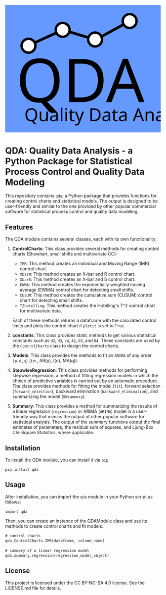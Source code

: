 <p align="center">
  <img src="https://github.com/polimi-iclabs/qda/blob/main/docs/logo.svg" alt="Logo">
</p>

# QDA: Quality Data Analysis - a Python Package for Statistical Process Control and Quality Data Modeling

This repository contains `qda`, a Python package that provides functions for creating control charts and statistical models. The output is designed to be user-friendly and similar to the one provided by other popular commercial software for statistical process control and quality data modeling.

## Features

The QDA module contains several classes, each with its own functionality:

1. **ControlCharts**: This class provides several methods for creating control charts (Shewhart, small shifts and multivariate CC):
    - `IMR`: This method creates an Individual and Moving Range (IMR) control chart.
    - `XbarR`: This method creates an X-bar and R control chart.
    - `XbarS`: This method creates an X-bar and S control chart.
    - `EWMA`: This method creates the exponentially weighted moving average (EWMA) control chart for detecting small shifts. 
    - `CUSUM`: This method creates the cumulative sum (CUSUM) control chart for detecting small shifts.
    - `T2hotelling`: This method creates the Hotelling's T^2 control chart for multivariate data.

    Each of these methods returns a dataframe with the calculated control limits and plots the control chart if `plotit` is set to `True`.

2. **constants**: This class provides static methods to get various statistical constants such as `d2`, `d3`, `c4`, `A2`, `D3`, and `D4`. These constants are used by the `ControlCharts` class to design the control charts.

3. **Models**: This class provides the methods to fit an `ARIMA` of any order `(p,d,q)` (i.e., AR(p), I(d), MA(q)).

4. **StepwiseRegression**: This class provides methods for performing stepwise regression, a method of fitting regression models in which the choice of predictive variables is carried out by an automatic procedure. The class provides methods for fitting the model (`fit`), forward selection (`forward_selection`), backward elimination (`backward_elimination`), and summarizing the model (`SWsummary`).

5. **Summary**: This class provides a method for summarizing the results of a linear regression (`regression`) or ARIMA (`ARIMA`) model in a user-friendly way that mimics the output of other popular software for statistical analysis. The output of the summary functions output the final estimates of parameters, the residual sum of squares, and Ljung-Box Chi-Square Statistics, where applicable. 

## Installation

To install the QDA module, you can install it via `pip`.
```
pip install qda
```

## Usage

After installation, you can import the `qda` module in your Python script as follows:
```
import qda
```
Then, you can create an instance of the QDAModule class and use its methods to create control charts and fit models.
```
# control charts
qda.ControlCharts.IMR(dataframe, column_name)

# summary of a linear regression model
qda.summary.regression(regression_model_object)
```
## License

This project is licensed under the CC BY-NC-SA 4.0 license. See the LICENSE.md file for details.
